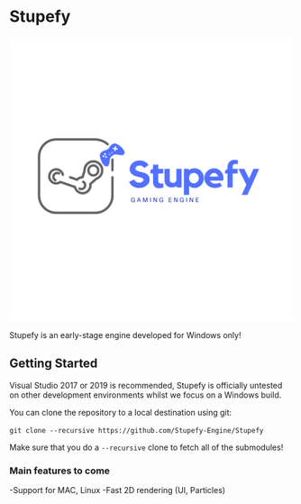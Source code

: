 # Stupefy

![Stupefy](/res/Branding/Stupefy-logo.png?raw=true "Stupefy")

Stupefy is an early-stage engine developed for Windows only!

## Getting Started
Visual Studio 2017 or 2019 is recommended, Stupefy is officially untested on other development environments whilst we focus on a Windows build.

You can clone the repository to a local destination using git:

`git clone --recursive https://github.com/Stupefy-Engine/Stupefy`

Make sure that you do a `--recursive` clone to fetch all of the submodules!


### Main features to come

-Support for MAC, Linux 
-Fast 2D rendering (UI, Particles)
